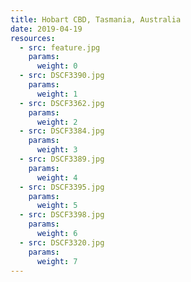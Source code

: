 ```yaml
---
title: Hobart CBD, Tasmania, Australia
date: 2019-04-19
resources:
  - src: feature.jpg
    params:
      weight: 0
  - src: DSCF3390.jpg
    params:
      weight: 1
  - src: DSCF3362.jpg
    params:
      weight: 2
  - src: DSCF3384.jpg
    params:
      weight: 3
  - src: DSCF3389.jpg
    params:
      weight: 4
  - src: DSCF3395.jpg
    params:
      weight: 5
  - src: DSCF3398.jpg
    params:
      weight: 6
  - src: DSCF3320.jpg
    params:
      weight: 7
---
```

